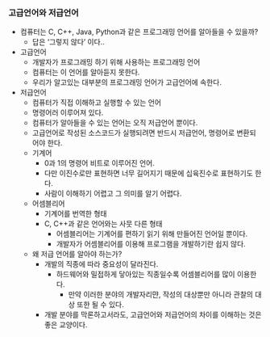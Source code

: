 ### 고급언어와 저급언어

- 컴퓨터는 C, C++, Java, Python과 같은 프로그래밍 언어를 알아들을 수 있을까?
    - 답은 ‘그렇지 않다’ 이다..
- 고급언어
    - 개발자가 프로그래밍 하기 위해 사용하는 프로그래밍 언어
    - 컴퓨터는 이 언어를 알아듣지 못한다.
    - 우리가 알고있는 대부분의 프로그래밍 언어가 고급언어에 속한다.
- 저급언어
    - 컴퓨터가 직접 이해하고 실행할 수 있는 언어
    - 명령어러 이루어져 있다.
    - 컴퓨터가 알아들을 수 있는 언어는 오직 저급언어 뿐이다.
    - 고급언어로 작성된 소스코드가 실행되려면 반드시 저급언어, 명령어로 변환되어야 한다.
    - 기계어
        - 0과 1의 명령어 비트로 이루어진 언어.
        - 다만 이진수로만 표현하면 너무 길어지기 때문에 십육진수로 표현하기도 한다.
        - 사람이 이해하기 어렵고 그 의미를 알기 어렵다.
    - 어셈블리어
        - 기계어를 번역한 형태
        - C, C++과 같은 언어와는 사뭇 다른 형태
            - 어셈블리어는 기계어를 편하기 읽기 위해 만들어진 언어일 뿐이다.
            - 개발자가 어셈블리어를 이용해 프로그램을 개발하기란 쉽지 않다.
    - 왜 저급 언어를 알아야 하는가?
        - 개발의 직종에 따라 중요성이 달라진다.
            - 하드웨어와 밀접하게 닿아있는 직종일수록 어셈블리어를 많이 이용한다.
                - 만약 이러한 분야의 개발자리먄, 작성의 대상뿐만 아니라 관찰의 대상 또한 될 수 있다.
        - 개발 분야를 막론하고서라도, 고급언어와 저급언어의 차이를 이해하는 것은 좋은 교양이다.
